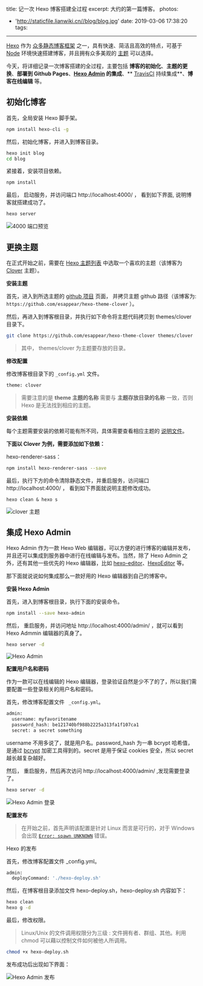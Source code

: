 title: 记一次 Hexo 博客搭建全过程
excerpt: 大约的第一篇博客。
photos:
  - 'http://staticfile.lianwiki.cn//blog/blog.jpg'
date: 2019-03-06 17:38:20
tags:
---

[Hexo](https://hexo.io/zh-cn/) 作为 [众多静态博客框架](http://topspeedsnail.com/static-website-generators_or_tools/) 之一，具有快速、简洁且高效的特点，可基于 [Node](https://nodejs.org/cn/) 环境快速搭建博客，并且拥有众多美观的 [主题](https://hexo.io/themes/) 可以选择。

今天，将详细记录一次博客搭建的全过程，主要包括 **博客的初始化**、**主题的更换**、**部署到 Github Pages**、**[Hexo Admin](https://jaredforsyth.com/hexo-admin/) 的集成**、** [TravisCI](https://travis-ci.com) 持续集成**、**博客在线编辑** 等。

## 初始化博客

首先，全局安装 Hexo 脚手架。

```bash
npm install hexo-cli -g
```

然后，初始化博客，并进入到博客目录。

```bash
hexo init blog
cd blog
```
紧接着，安装项目依赖。
```bash
npm install
```
最后， 启动服务，并访问端口 http://localhost:4000/ ， 看到如下界面, 说明博客就搭建成功了。
```bash
hexo server
```
![4000 端口预览](http://staticfile.lianwiki.cn/blog/4000-preview.png)

## 更换主题

在正式开始之前，需要在 [Hexo 主题列表](https://hexo.io/themes/) 中选取一个喜欢的主题（该博客为 [Clover](https://clovertuan.github.io/) 主题）。

**安装主题**

首先，进入到所选主题的 [github 项目](https://github.com/esappear/hexo-theme-clover) 页面， 并拷贝主题 github 路径（该博客为: `https://github.com/esappear/hexo-theme-clover` ）。

然后，再进入到博客根目录，并执行如下命令将主题代码拷贝到 themes/clover 目录下。

```bash
git clone https://github.com/esappear/hexo-theme-clover themes/clover
```
> 其中， themes/clover 为主题要存放的目录。

**修改配置**

修改博客根目录下的 `_config.yml` 文件。

```bash
theme: clover
```
> 需要注意的是 **theme 主题的名称** 需要与 **主题存放目录的名称** 一致，否则 Hexo 是无法找到相应的主题。

**安装依赖**

每个主题需要安装的依赖可能有所不同，具体需要查看相应主题的 [说明文件](https://github.com/esappear/hexo-theme-clover)。

**下面以 Clover 为例，需要添加如下依赖：**

hexo-renderer-sass：

```bash
npm install hexo-renderer-sass --save
```
最后，执行下方的命令清除静态文件，并重启服务，访问端口 http://localhost:4000/ ， 看到如下界面就说明主题修改成功。

```
hexo clean & hexo s
```
![clover 主题](http://staticfile.lianwiki.cn/blog/theme-clover.png)

## 集成 Hexo Admin

Hexo Admin 作为一款 Hexo Web 编辑器，可以方便的进行博客的编辑并发布，并且还可以集成到服务器中进行在线编辑与发布。当然，除了 Hexo Admin 之外，还有其他一些优先的 Hexo 编辑器，比如 [hexo-editor](https://github.com/tajpure/hexo-editor)、[HexoEditor](https://github.com/zhuzhuyule/HexoEditor/) 等。

那下面就说说如何集成那么一款好用的 Hexo 编辑器到自己的博客中。

**安装 Hexo Admin**

首先，进入到博客根目录，执行下面的安装命令。

```bash
npm install --save hexo-admin
```
然后， 重启服务，并访问地址 http://localhost:4000/admin/ ，就可以看到 Hexo Admmin 编辑器的真身了。

```bash
hexo server -d
```
![Hexo Admin](http://staticfile.lianwiki.cn/blog/hexo-admin.png)

**配置用户名和密码**

作为一款可以在线编辑的 Hexo 编辑器，登录验证自然是少不了的了，所以我们需要配置一些登录相关的用户名和密码。

首先，修改博客配置文件 ` _config.yml`。

```bash
admin:
  username: myfavoritename
  password_hash: be121740bf988b2225a313fa1f107ca1
  secret: a secret something
```
username 不用多说了，就是用户名。password_hash 为一串 bcrypt  哈希值，是通过 [bcrypt](https://www.browserling.com/tools/bcrypt) 加密工具得到的。secret 是用于保证 cookies 安全，所以 secret 越长越复杂越好。

然后， 重启服务，然后再次访问  http://localhost:4000/admin/ ,发现需要登录了。

```bash
hexo server -d
```

![Hexo Admin 登录](http://staticfile.lianwiki.cn/blog/hexo-admin-login.png)

**配置发布**

> 在开始之前，首先声明该配置是针对 Linux 而言是可行的，对于 Windows 会出现 [`Error: spawn UNKNOWN`](https://github.com/jaredly/hexo-admin/issues/94) 错误。

Hexo 的发布

首先，修改博客配置文件  _config.yml。

```bash
admin:
  deployCommand: './hexo-deploy.sh'
```
然后，在博客根目录添加文件 hexo-deploy.sh，hexo-deploy.sh 内容如下：

```bash
hexo clean
hexo g -d
```
最后，修改权限。

> Linux/Unix 的文件调用权限分为三级 : 文件拥有者、群组、其他。利用 chmod 可以藉以控制文件如何被他人所调用。

```bash
chmod +x hexo-deploy.sh
```
发布成功后出现如下界面：

![Hexo Admin 发布](http://staticfile.lianwiki.cn/blog/hexo-admin-deploy.png)







